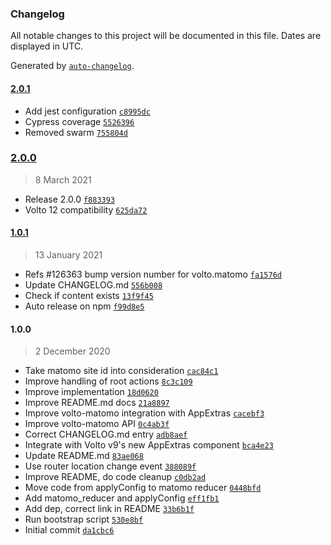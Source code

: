 ### Changelog

All notable changes to this project will be documented in this file. Dates are displayed in UTC.

Generated by [`auto-changelog`](https://github.com/CookPete/auto-changelog).

#### [2.0.1](https://github.com/eea/volto-matomo/compare/2.0.0...2.0.1)

- Add jest configuration [`c8995dc`](https://github.com/eea/volto-matomo/commit/c8995dc3749a3106138dd2c29ded2691960a2e98)
- Cypress coverage [`5526396`](https://github.com/eea/volto-matomo/commit/55263963ddaf0788a3de38a930c7d26cfd52808d)
- Removed swarm [`755804d`](https://github.com/eea/volto-matomo/commit/755804d2a07887f46e3071996c44230e5cc16be7)

### [2.0.0](https://github.com/eea/volto-matomo/compare/1.0.1...2.0.0)

> 8 March 2021

- Release 2.0.0 [`f883393`](https://github.com/eea/volto-matomo/commit/f883393ed544795f5e6eb4a985f8ad167e361616)
- Volto 12 compatibility [`625da72`](https://github.com/eea/volto-matomo/commit/625da72456492f2379d21bc3fdead285c72251aa)

#### [1.0.1](https://github.com/eea/volto-matomo/compare/1.0.0...1.0.1)

> 13 January 2021

- Refs #126363 bump version number for volto.matomo [`fa1576d`](https://github.com/eea/volto-matomo/commit/fa1576da921832c4ffd3866059f949e0fbae9e9b)
- Update CHANGELOG.md [`556b008`](https://github.com/eea/volto-matomo/commit/556b0089274ee231decc65ada00c1197f0bddb7e)
- Check if content exists [`13f9f45`](https://github.com/eea/volto-matomo/commit/13f9f450961cd59a0979377ac3010617733f60a8)
- Auto release on npm [`f99d8e5`](https://github.com/eea/volto-matomo/commit/f99d8e55b8062975428b7b348bb431f8d1716ece)

#### 1.0.0

> 2 December 2020

- Take matomo site id into consideration [`cac84c1`](https://github.com/eea/volto-matomo/commit/cac84c148fed03a0074e0804d901f8abb0faea6e)
- Improve handling of root actions [`8c3c109`](https://github.com/eea/volto-matomo/commit/8c3c109f7ecaa64b07f7369776af73e3224712b6)
- Improve implementation [`18d0620`](https://github.com/eea/volto-matomo/commit/18d062025cdeaff82a16d9d35083a7caed1498f2)
- Improve README.md docs [`21a8897`](https://github.com/eea/volto-matomo/commit/21a88979a8f7963aaaa3431fa30c49b0b6a2117e)
- Improve volto-matomo integration with AppExtras [`cacebf3`](https://github.com/eea/volto-matomo/commit/cacebf372a57f145d6382f47e29a90f1f6eaca14)
- Improve volto-matomo API [`0c4ab3f`](https://github.com/eea/volto-matomo/commit/0c4ab3fb5d880c44ba3e0a41ec1d940988063711)
- Correct CHANGELOG.md entry [`adb8aef`](https://github.com/eea/volto-matomo/commit/adb8aefe6cb6765de93e4160326c9319de5dc32d)
- Integrate with Volto v9's new AppExtras component [`bca4e23`](https://github.com/eea/volto-matomo/commit/bca4e2366fed70b688666e8f390226c77b0f7cf2)
- Update README.md [`83ae068`](https://github.com/eea/volto-matomo/commit/83ae06820514f5fb0f996b87be3e7175e2f48a8c)
- Use router location change event [`388089f`](https://github.com/eea/volto-matomo/commit/388089f0d38336e6071cd843399cb212576211cd)
- Improve README, do code cleanup [`c0db2ad`](https://github.com/eea/volto-matomo/commit/c0db2ada91236fd7a165036a66078c653ef76d01)
- Move code from applyConfig to matomo reducer [`0448bfd`](https://github.com/eea/volto-matomo/commit/0448bfd7f366841c331ae06fc33788a14401b7c4)
- Add matomo_reducer and applyConfig [`eff1fb1`](https://github.com/eea/volto-matomo/commit/eff1fb13632f50eccf7ec67229954bfd37603c83)
- Add dep, correct link in README [`33b6b1f`](https://github.com/eea/volto-matomo/commit/33b6b1fae0866bf021324284dc1c5b1ccdc809e5)
- Run bootstrap script [`530e8bf`](https://github.com/eea/volto-matomo/commit/530e8bf330ebdf50d89251f7bb3c10420919c4a1)
- Initial commit [`da1cbc6`](https://github.com/eea/volto-matomo/commit/da1cbc68fbb78461cdf14048338b717fb3bea32b)
